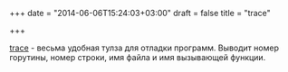 +++
date = "2014-06-06T15:24:03+03:00"
draft = false
title = "trace"

+++

<p><a href="https://github.com/VividCortex/trace">trace</a>&nbsp;-&nbsp;весьма удобная тулза&nbsp;для отладки программ. Выводит номер горутины, номер строки, имя файла и имя вызывающей функции.</p>

